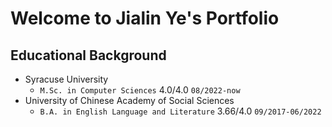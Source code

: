# Welcome to Jialin Ye's Portfolio

## Educational Background
* Syracuse University 
  * `M.Sc. in Computer Sciences` 4.0/4.0 `08/2022-now`
* University of Chinese Academy of Social Sciences 
  * `B.A. in English Language and Literature` 3.66/4.0 `09/2017-06/2022`

[//]: # (For full documentation visit [mkdocs.org]&#40;https://www.mkdocs.org&#41;.)

[//]: # (## Commands)

[//]: # ()
[//]: # (* `mkdocs new [dir-name]` - Create a new project.)

[//]: # (* `mkdocs serve` - Start the live-reloading docs server.)

[//]: # (* `mkdocs build` - Build the documentation site.)

[//]: # (* `mkdocs -h` - Print help message and exit.)

[//]: # ()
[//]: # (## Project layout)

[//]: # ()
[//]: # (    mkdocs.yml    # The configuration file.)

[//]: # (    docs/)

[//]: # (        index.md  # The documentation homepage.)

[//]: # (        ...       # Other markdown pages, images and other files.)
